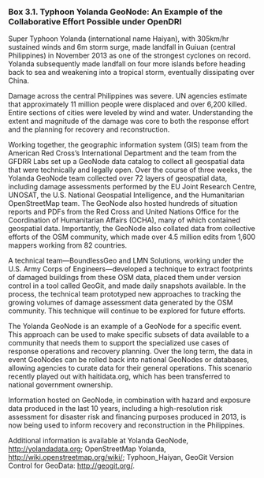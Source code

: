 ### Box 3.1. Typhoon Yolanda GeoNode: An Example of the Collaborative Effort Possible under OpenDRI
Super Typhoon Yolanda (international name Haiyan), with 305km/hr sustained winds and 6m storm surge, made landfall in Guiuan (central Philippines) in November 2013 as one of the strongest cyclones on record. Yolanda subsequently made landfall on four more islands before heading back to sea and weakening into a tropical storm, eventually dissipating over China. 

Damage across the central Philippines was severe. UN agencies estimate that approximately 11 million people were displaced and over 6,200 killed. Entire sections of cities were leveled by wind and water. Understanding the extent and magnitude of the damage was core to both the response effort and the planning for recovery and reconstruction. 

Working together, the geographic information system (GIS) team from the American Red Cross’s International Department and the team from the GFDRR Labs set up a GeoNode data catalog to collect all geospatial data that were technically and legally open. Over the course of three weeks, the Yolanda GeoNode team collected over 72 layers of geospatial data, including damage assessments performed by the EU Joint Research Centre, UNOSAT, the U.S. National Geospatial Intelligence, and the Humanitarian OpenStreetMap team. The GeoNode also hosted hundreds of situation reports and PDFs from the Red Cross and United Nations Office for the Coordination of Humanitarian Affairs (OCHA), many of which contained geospatial data. Importantly, the GeoNode also collated data from collective efforts of the OSM community, which made over 4.5 million edits from 1,600 mappers working from 82 countries. 

A technical team—BoundlessGeo and LMN Solutions, working under the U.S. Army Corps of Engineers—developed a technique to extract footprints of damaged buildings from these OSM data, placed them under version control in a tool called GeoGit, and made daily snapshots available. In the process, the technical team prototyped new approaches to tracking the growing volumes of damage assessment data generated by the OSM community. This technique will continue to be explored for future efforts.

The Yolanda GeoNode is an example of a GeoNode for a specific event. This approach can be used to make specific subsets of data available to a community that needs them to support the specialized use cases of response operations and recovery planning. Over the long term, the data in event GeoNodes can be rolled back into national GeoNodes or databases, allowing agencies to curate data for their general operations. This scenario recently played out with haitidata.org, which has been transferred to national government ownership. 

Information hosted on GeoNode, in combination with hazard and exposure data produced in the last 10 years, including a high-resolution risk assessment for disaster risk and financing purposes produced in 2013, is now being used to inform recovery and reconstruction in the Philippines.

Additional information is available at Yolanda GeoNode, http://yolandadata.org; OpenStreetMap Yolanda, http://wiki.openstreetmap.org/wiki/; Typhoon_Haiyan, GeoGit Version Control for GeoData: http://geogit.org/.
